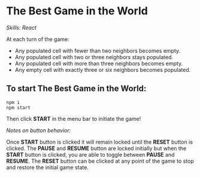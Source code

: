 # The Best Game in the World

_Skills: React_

At each turn of the game:

* Any populated cell with fewer than two neighbors becomes empty.
* Any populated cell with two or three neighbors stays populated.
* Any populated cell with more than three neighbors becomes empty.
* Any empty cell with exactly three or six neighbors becomes populated.

## To start **The Best Game in the World**:

```
npm i
npm start
```

Then click __START__ in the menu bar to initiate the game!

_Notes on button behavior:_

Once __START__ button is clicked it will remain locked until the
__RESET__ button is clicked. The __PAUSE__ and __RESUME__ button
are locked initially but when the __START__ button is clicked, you
are able to toggle between __PAUSE__ and __RESUME__. The __RESET__
button can be clicked at any point of the game to stop and restore the initial game state.
